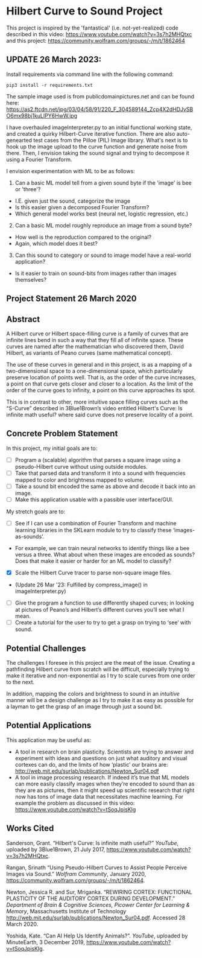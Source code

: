 # Hilbert Curve to Sound Project
This project is inspired by the 'fantastical' (i.e. not-yet-realized) code described in this video: https://www.youtube.com/watch?v=3s7h2MHQtxc and this project: https://community.wolfram.com/groups/-/m/t/1862464

## UPDATE 26 March 2023:
Install requirements via command line with the following command:

`pip3 install -r requirements.txt`

The sample image used is from publicdomainpictures.net and can be found here: https://as2.ftcdn.net/jpg/03/04/58/91/220_F_304589144_Zcp4X2dHDJvSBO6mx98bj1kuLIPY6HwW.jpg

I have overhauled imageInterpreter.py to an initial functional working state, and created a quirky Hilbert-Curve iterative function. There are also auto-genearted test cases from the Pilloe (PIL) Image library. What's next is to hook up the image upload to the curve function and generate noise from there. Then, I envision taking the sound signal and trying to decompose it using a Fourier Transform.

I envision experimentation with ML to be as follows:
 1. Can a basic ML model tell from a given sound byte if the 'image' is bee or 'three'?
  - I.E. given just the sound, categorize the image
  - Is this easier given a decomposed Fourier Transform?
  - Which general model works best (neural net, logistic regression, etc.)
 2. Can a basic ML model roughly reproduce an image from a sound byte?
  - How well is the reproduction compared to the original?
  - Again, which model does it best?
 3. Can this sound to category or sound to image model have a real-world application?
  - Is it easier to train on sound-bits from images rather than images themselves?

## Project Statement 26 March 2020

## Abstract

A Hilbert curve or Hilbert space-filling curve is a family of curves that are infinite lines bend in such a way that they fill all of infinite space. These curves are named after the mathematician who discovered them, David Hilbert, as variants of Peano curves (same mathematical concept).

The use of these curves in general and in this project, is as a mapping of a two-dimensional space to a one-dimensional space, which particularly preserve location of points well. That is, as the order of the curve increases, a point on that curve gets closer and closer to a location. As the limit of the order of the curve goes to infinity, a point on this curve approaches its spot.

This is in contrast to other, more intuitive space filling curves such as the “S-Curve” described in 3Blue1Brown’s video entitled Hilbert's Curve: Is infinite math useful? where said curve does not preserve locality of a point.

## Concrete Problem Statement

In this project, my initial goals are to:
 - [ ]	Program a (scalable) algorithm that parses a square image using a pseudo-Hilbert curve without using outside modules.
 - [ ]	Take that parsed data and transform it into a sound with frequencies mapped to color and brightness mapped to volume.
 - [ ]	Take a sound bit encoded the same as above and decode it back into an image.
 - [ ]	Make this application usable with a passible user interface/GUI.

My stretch goals are to:
 - [ ]	See if I can use a combination of Fourier Transform and machine learning libraries in the SKLearn module to try to classify these ‘images-as-sounds’.
  -	For example, we can train neural networks to identify things like a bee versus a three. What about when these images are encoded as sounds? Does that make it easier or harder for an ML model to classify?
 - [x]	Scale the Hilbert Curve tracer to parse non-square image files. 
  - (Update 26 Mar '23: Fulfilled by compress_image() in imageInterpreter.py)
 - [ ]	Give the program a function to use differently shaped curves; in looking at pictures of Peano’s and Hilbert’s different curves you’ll see what I mean.
 - [ ]	Create a tutorial for the user to try to get a grasp on trying to ‘see’ with sound.

## Potential Challenges

The challenges I foresee in this project are the meat of the issue. Creating a pathfinding Hilbert curve from scratch will be difficult, especially trying to make it iterative and non-exponential as I try to scale curves from one order to the next.

In addition, mapping the colors and brightness to sound in an *intuitive* manner will be a design challenge as I try to make it as easy as possible for a layman to get the grasp of an image through just a sound bit. 

## Potential Applications

This application may be useful as:
  - A tool in research on brain plasticity. Scientists are trying to answer and experiment with ideas and questions on just what auditory and visual cortexes can do, and the limits of how ‘plastic’ our brains are: http://web.mit.edu/surlab/publications/Newton_Sur04.pdf
  - A tool in image processing research. If indeed it’s true that ML models can more easily classify images when they’re encoded to sound than as they are as pictures, then it might speed up scientific research that right now has tons of image data that necessitates machine learning. For example the problem as discussed in this video: https://www.youtube.com/watch?v=tSoqJpisKIg

## Works Cited

Sanderson, Grant. “Hilbert's Curve: Is infinite math useful?” *YouTube*, uploaded by 3Blue1Brown, 21 July 2017, https://www.youtube.com/watch?v=3s7h2MHQtxc.

Rangan, Srinath “Using Pseudo-Hilbert Curves to Assist People Perceive Images via Sound.” *Wolfram Community*, January 2020, https://community.wolfram.com/groups/-/m/t/1862464.

Newton, Jessica R. and Sur, Mriganka. “REWIRING CORTEX: FUNCTIONAL PLASTICITY OF THE AUDITORY CORTEX DURING DEVELOPMENT.” *Department of Brain & Cognitive Sciences, Picower Center for Learning & Memory*, Massachusetts Institute of Technology http://web.mit.edu/surlab/publications/Newton_Sur04.pdf. Accessed 28 March 2020.

Yoshida, Kate. “Can AI Help Us Identify Animals?”. *YouTube*, uploaded by MinuteEarth, 3 December 2019, https://www.youtube.com/watch?v=tSoqJpisKIg.
